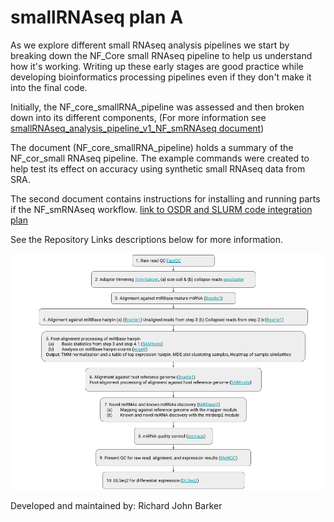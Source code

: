 # smallRNAseq plan A

As we explore different small RNAseq analysis pipelines we start by breaking down the NF_Core small RNAseq pipeline to help us understand how it's working. 
Writing up these early stages are good practice while developing bioinformatics processing pipelines even if they don't make it into the final code.

Initially, the NF_core_smallRNA_pipeline was assessed and then broken down into its different components, (For more information see [smallRNAseq_analysis_pipeline_v1_NF_smRNAseq document](https://github.com/dr-richard-barker/smrRNAseq/blob/main/smallRNAseq_analysis_pipeline_v1_NF_smRNAseq.png))


The document (NF_core_smallRNA_pipeline) holds a summary of the NF_cor_small RNAseq pipeline.
The example commands were created to help test its effect on accuracy using synthetic small RNAseq data from SRA. 


The second document contains instructions for installing and running parts if the NF_smRNAseq workflow.
[link to OSDR and SLURM code integration plan](https://github.com/dr-richard-barker/smrRNAseq/blob/main/smallRNAseq_nf_cor_slurm_v2_for_OSDR)


See the Repository Links descriptions below for more information. 

![deconstructing the nf_core_smRNAseq pipeline](/smallRNAseq_analysis_pipeline_v1_NF_smRNAseq.png)


Developed and maintained by:
Richard John Barker
